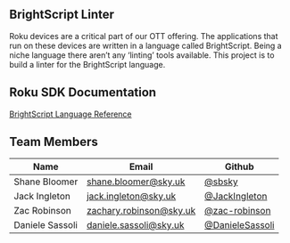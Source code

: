 ## BrightScript Linter

Roku devices are a critical part of our OTT offering. The applications that run on these devices are written in a language called BrightScript. Being a niche language there aren’t any ‘linting’ tools available. This project is to build a linter for the BrightScript language.

## Roku SDK Documentation
[BrightScript Language Reference](https://sdkdocs.roku.com/display/sdkdoc/BrightScript+Language+Reference)

## Team Members

Name | Email | Github
------------ | ------------- | -------------
Shane Bloomer | shane.bloomer@sky.uk | [@sbsky](http://github.com/sbsky)
Jack Ingleton | jack.ingleton@sky.uk | [@JackIngleton](http://github.com/JackIngleton)
Zac Robinson | zachary.robinson@sky.uk | [@zac-robinson](https://github.com/zac-robinson)
Daniele Sassoli | daniele.sassoli@sky.uk | [@DanieleSassoli](https://github.com/DanieleSassoli)